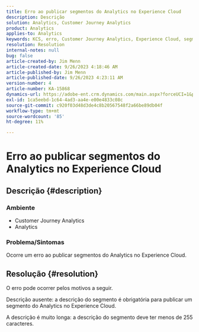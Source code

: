 ```yaml
---
title: Erro ao publicar segmentos do Analytics no Experience Cloud
description: Descrição
solution: Analytics, Customer Journey Analytics
product: Analytics
applies-to: Analytics
keywords: KCS, erro, Customer Journey Analytics, Experience Cloud, segmentos, publicação
resolution: Resolution
internal-notes: null
bug: false
article-created-by: Jim Menn
article-created-date: 9/26/2023 4:18:46 AM
article-published-by: Jim Menn
article-published-date: 9/26/2023 4:23:11 AM
version-number: 4
article-number: KA-15868
dynamics-url: https://adobe-ent.crm.dynamics.com/main.aspx?forceUCI=1&pagetype=entityrecord&etn=knowledgearticle&id=0cb090c6-235c-ee11-be6f-6045bd006268
exl-id: 1ca5eebd-1c64-4ad3-aa4e-e00e4833c08c
source-git-commit: c920f03d48d3de4c8b20567548f2a66be89db04f
workflow-type: tm+mt
source-wordcount: '85'
ht-degree: 11%

---
```


# Erro ao publicar segmentos do Analytics no Experience Cloud

## Descrição {#description}


### <b>Ambiente</b>

- Customer Journey Analytics
- Analytics




### <b>Problema/Sintomas</b>

Ocorre um erro ao publicar segmentos do Analytics no Experience Cloud.


## Resolução {#resolution}


O erro pode ocorrer pelos motivos a seguir.

Descrição ausente: a descrição do segmento é obrigatória para publicar um segmento do Analytics no Experience Cloud.

A descrição é muito longa: a descrição do segmento deve ter menos de 255 caracteres.
